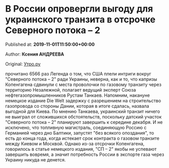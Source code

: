 
# В России опровергли выгоду для украинского транзита в отсрочке Северного потока – 2

Published at: **2019-11-01T11:50:00+00:00**

Author: **Ксения АНДРЕЕВА**

Original: [Утро.ру](https://utro.ru/economics/2019/11/01/1422974.shtml)

прочитано 6566 раз
Легенда о том, что США плели интриги вокруг "Северного потока – 2" ради Украины, неверна, как и то, что капризы Копенгагена сдвинули с места проволочки по газовому транзиту через территорию Незалежной, полагает ведущий эксперт Союза нефтегазопромышленников Рустам Танкаев. Напомним, накануне немецкое издание Die Welt задержку с разрешением на строительство газопровода со стороны Дании, которая в итоге сдалась, назвала выгодной для Киева.
По мнению Танкаева, украинский транзит ничего не выиграл от сложившихся обстоятельств, поскольку датский участок "Северного потока – 2" планируют завершить к середине декабря. И не исключено, что топливную магистраль, соединяющую Россию с Германией через дно Балтики, запустят "без всякого опоздания", то есть до конца года, когда истекает срок контракта о газовом транзите между Киевом и Москвой.
Однако из-за отсрочки Копенгагена, говорилось в статье немецкого издания, "СП – 2" якобы не успевают завершить вовремя, а значит потребность России в экспорте газа через Украину никуда не денется.
